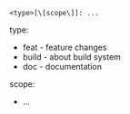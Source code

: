 
```
<type>[\[scope\]]: ...
```

type:

- feat - feature changes
- build - about build system
- doc - documentation

scope:

- ...

